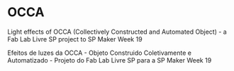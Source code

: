 # OCCA

Light effects of OCCA (Collectively Constructed and Automated Object) - a Fab Lab Livre SP project to SP Maker Week 19

Efeitos de luzes da OCCA - Objeto Construido Coletivamente e Automatizado - Projeto do Fab Lab Livre SP para a SP Maker Week 19
